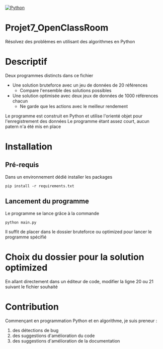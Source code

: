 [![Python](https://img.shields.io/pypi/pyversions/tensorflow.svg?style=plastic)](https://badge.fury.io/py/tensorflow)

# Projet7_OpenClassRoom
Résolvez des problèmes en utilisant des algorithmes en Python

# Descriptif
Deux programmes distincts dans ce fichier
- Une solution bruteforce avec un jeu de données de 20 références
    - Compare l'ensemble des solutions possibles
- Une solution optimisée avec deux jeux de données de 1000 références chacun
    - Ne garde que les actions avec le meilleur rendement

Le programme est construit en Python et utilise l'orienté objet pour l'enregistrement des données
Le programme étant assez court, aucun patern n'a été mis en place

# Installation
## Pré-requis
Dans un environnement dédié installer les packages
```
pip install -r requirements.txt
```

## Lancement du programme
Le programme se lance grâce à la commande
```
python main.py
```
Il suffit de placer dans le dossier bruteforce ou optimized pour lancer le programme spécifié

# Choix du dossier pour la solution optimized
En allant directement dans un éditeur de code, modifier la ligne 20 ou 21 suivant le fichier souhaité

# Contribution
Commençant en programmation Python et en algorithme, je suis preneur :
1. des détections de bug
2. des suggestions d'amélioration du code
3. des suggestions d'amélioration de la documentation
